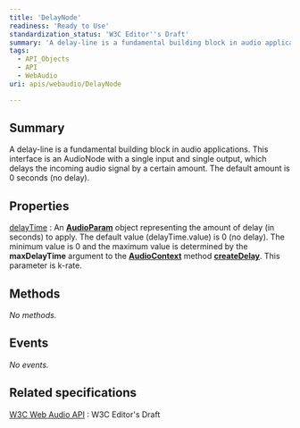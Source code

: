 ```yaml
---
title: 'DelayNode'
readiness: 'Ready to Use'
standardization_status: 'W3C Editor''s Draft'
summary: 'A delay-line is a fundamental building block in audio applications. This interface is an AudioNode with a single input and single output, which delays the incoming audio signal by a certain amount. The default amount is 0 seconds (no delay).'
tags:
  - API_Objects
  - API
  - WebAudio
uri: apis/webaudio/DelayNode

---
```

## Summary

A delay-line is a fundamental building block in audio applications. This interface is an AudioNode with a single input and single output, which delays the incoming audio signal by a certain amount. The default amount is 0 seconds (no delay).

## Properties

[delayTime](/apis/webaudio/DelayNode/delayTime)
:   An [**AudioParam**](/apis/webaudio/AudioParam) object representing the amount of delay (in seconds) to apply. The default value (delayTime.value) is 0 (no delay). The minimum value is 0 and the maximum value is determined by the **maxDelayTime** argument to the [**AudioContext**](/apis/webaudio/AudioContext) method [**createDelay**](/apis/webaudio/AudioContext/createDelay). This parameter is k-rate.

## Methods

*No methods.*

## Events

*No events.*

## Related specifications

[W3C Web Audio API](http://webaudio.github.io/web-audio-api/)
:   W3C Editor's Draft
